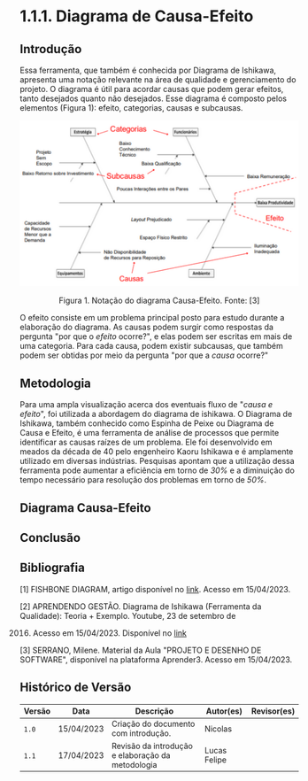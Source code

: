 # 1.1.1. Diagrama de Causa-Efeito

## Introdução

Essa ferramenta, que também é conhecida por Diagrama de Ishikawa, apresenta uma notação relevante na área de qualidade
e gerenciamento do projeto. O diagrama é útil para acordar causas que podem gerar efeitos, tanto desejados quanto não
desejados. Esse diagrama é composto pelos elementos (Figura 1): efeito, categorias, causas e subcausas.

<div style="text-align: center"> 

![Figura 1. Notação do diagrama Causa-Efeito.](./assets/causa-efeito-notacao.png)

Figura 1. Notação do diagrama Causa-Efeito. Fonte: [3]
</div>

O efeito consiste em um problema principal posto para estudo durante a elaboração do diagrama. As causas podem surgir
como respostas da pergunta "por que o *efeito* ocorre?", e elas podem ser escritas em mais de uma categoria. Para cada
causa, podem existir subcausas, que também podem ser obtidas por meio da pergunta "por que a *causa* ocorre?"

## Metodologia

Para uma ampla visualização acerca dos eventuais fluxo de "*causa e efeito*", foi utilizada a abordagem do diagrama de ishikawa. O Diagrama de Ishikawa, também conhecido como Espinha de Peixe ou Diagrama de Causa e Efeito, é uma ferramenta de análise de processos que permite identificar as causas raízes de um problema. Ele foi desenvolvido em meados da década de 40  pelo engenheiro Kaoru Ishikawa e é amplamente utilizado em diversas indústrias. Pesquisas apontam que a utilização dessa ferramenta pode aumentar a eficiência em torno de *30%* e a diminuição do tempo necessário para resolução dos problemas em torno de *50%*. 
## Diagrama Causa-Efeito

## Conclusão

## Bibliografia

[1] FISHBONE DIAGRAM, artigo disponível no [link](https://asq.org/quality-resources/fishbone). Acesso em 15/04/2023.

[2] APRENDENDO GESTÃO. Diagrama de Ishikawa (Ferramenta da Qualidade): Teoria + Exemplo. Youtube, 23 de setembro de

2016. Acesso em 15/04/2023. Disponível no [link](https://www.youtube.com/watch?v=U-0qzmFqH-0)

[3] SERRANO, Milene. Material da Aula "PROJETO E DESENHO DE SOFTWARE", disponível na plataforma Aprender3. Acesso em
15/04/2023.

## Histórico de Versão

| Versão | Data       | Descrição                            | Autor(es) | Revisor(es) |
|--------|------------|--------------------------------------|-----------|-------------|
| `1.0`  | 15/04/2023 | Criação do documento com introdução. | Nicolas   |             |
| `1.1`  | 17/04/2023 | Revisão da introdução e elaboração da metodologia |Lucas Felipe |             |